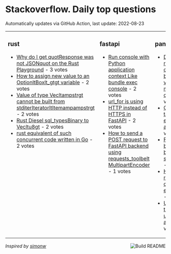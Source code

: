 # Stackoverflow. Daily top questions 

Automatically updates via GitHub Action, last update: <!-- date starts -->2022-08-23<!-- date ends -->


<table><tr><td valign="top" width="33%">

### rust
<!-- rust starts -->
* [Why do I get quotResponse was not JSONquot on the Rust Playground](https://stackoverflow.com/questions/73448755/why-do-i-get-response-was-not-json-on-the-rust-playground) - 3 votes
* [How to assign new value to an OptionltBoxlt_gtgt variable](https://stackoverflow.com/questions/73443709/how-to-assign-new-value-to-an-optionbox-variable) - 2 votes
* [Value of type Vecltampstrgt cannot be built from stditerIteratorltItemampampstrgt](https://stackoverflow.com/questions/73439192/value-of-type-vecstr-cannot-be-built-from-stditeriteratoritem-str) - 2 votes
* [Rust Diesel sql_typesBinary to Vecltu8gt](https://stackoverflow.com/questions/73444002/rust-diesel-sql-typesbinary-to-vecu8) - 2 votes
* [rust equivalent of such concurrent code written in Go](https://stackoverflow.com/questions/73458412/rust-equivalent-of-such-concurrent-code-written-in-go) - 2 votes
<!-- rust ends -->
</td><td valign="top" width="34%">


### fastapi
<!-- fastapi starts -->
* [Run console with Python application context Like bundle exec console](https://stackoverflow.com/questions/73453290/run-console-with-python-application-context-like-bundle-exec-console) - 2 votes
* [url_for is using HTTP instead of HTTPS in FastAPI](https://stackoverflow.com/questions/73450371/url-for-is-using-http-instead-of-https-in-fastapi) - 2 votes
* [How to send a POST request to FastAPI backend using requests_toolbelt MultipartEncoder](https://stackoverflow.com/questions/73442335/how-to-send-a-post-request-to-fastapi-backend-using-requests-toolbelt-multiparte) - 1 votes
<!-- fastapi ends -->
</td><td valign="top" width="34%">


### pandas
<!-- pandas starts -->
* [Drop duplicate rows from a dataframe based on values in multiple columns](https://stackoverflow.com/questions/73451292/drop-duplicate-rows-from-a-dataframe-based-on-values-in-multiple-columns) - 3 votes
* [Create a new table from an existing table and a list](https://stackoverflow.com/questions/73450636/create-a-new-table-from-an-existing-table-and-a-list) - 2 votes
* [Pandas  Group by and count based on specific value](https://stackoverflow.com/questions/73443997/pandas-group-by-and-count-based-on-specific-value) - 2 votes
* [How to drop rows based on datetime every 15 min](https://stackoverflow.com/questions/73450906/how-to-drop-rows-based-on-datetime-every-15-min) - 2 votes
* [Understanding the logic of using the any arguement](https://stackoverflow.com/questions/73442454/understanding-the-logic-of-using-the-any-arguement) - 2 votes
<!-- pandas ends -->
</td></tr></table>

<a href="https://github.com/hp0404/hp0404/actions"><img src="https://github.com/hp0404/hp0404/workflows/Build%20README/badge.svg" align="right" alt="Build README"></a> <p>*Inspired by  [simonw](https://github.com/simonw/simonw)*</p>
